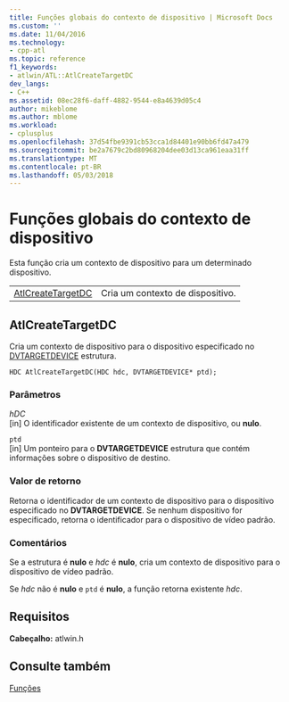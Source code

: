 ```yaml
---
title: Funções globais do contexto de dispositivo | Microsoft Docs
ms.custom: ''
ms.date: 11/04/2016
ms.technology:
- cpp-atl
ms.topic: reference
f1_keywords:
- atlwin/ATL::AtlCreateTargetDC
dev_langs:
- C++
ms.assetid: 08ec28f6-daff-4882-9544-e8a4639d05c4
author: mikeblome
ms.author: mblome
ms.workload:
- cplusplus
ms.openlocfilehash: 37d54fbe9391cb53cca1d84401e90bb6fd47a479
ms.sourcegitcommit: be2a7679c2bd80968204dee03d13ca961eaa31ff
ms.translationtype: MT
ms.contentlocale: pt-BR
ms.lasthandoff: 05/03/2018
---
```

# <a name="device-context-global-functions"></a>Funções globais do contexto de dispositivo
Esta função cria um contexto de dispositivo para um determinado dispositivo.  
  
|||  
|-|-|  
|[AtlCreateTargetDC](#atlcreatetargetdc)|Cria um contexto de dispositivo.|  
  
##  <a name="atlcreatetargetdc"></a>  AtlCreateTargetDC  
 Cria um contexto de dispositivo para o dispositivo especificado no [DVTARGETDEVICE](http://msdn.microsoft.com/library/windows/desktop/ms686613) estrutura.  
  
```
HDC AtlCreateTargetDC(HDC hdc, DVTARGETDEVICE* ptd);
```  
  
### <a name="parameters"></a>Parâmetros  
 *hDC*  
 [in] O identificador existente de um contexto de dispositivo, ou **nulo**.  
  
 `ptd`  
 [in] Um ponteiro para o **DVTARGETDEVICE** estrutura que contém informações sobre o dispositivo de destino.  
  
### <a name="return-value"></a>Valor de retorno  
 Retorna o identificador de um contexto de dispositivo para o dispositivo especificado no **DVTARGETDEVICE**. Se nenhum dispositivo for especificado, retorna o identificador para o dispositivo de vídeo padrão.  
  
### <a name="remarks"></a>Comentários  
 Se a estrutura é **nulo** e *hdc* é **nulo**, cria um contexto de dispositivo para o dispositivo de vídeo padrão.  
  
 Se *hdc* não é **nulo** e `ptd` é **nulo**, a função retorna existente *hdc*.  

## <a name="requirements"></a>Requisitos  
 **Cabeçalho:** atlwin.h  
   
## <a name="see-also"></a>Consulte também  
 [Funções](../../atl/reference/atl-functions.md)
